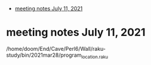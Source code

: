 - [meeting notes July 11, 2021](#orge7e5ba1)


<a id="orge7e5ba1"></a>

# meeting notes July 11, 2021

/home/doom/End/Cave/Perl6/Wall/raku-study/bin/2021mar28/program<sub>location.raku</sub>
